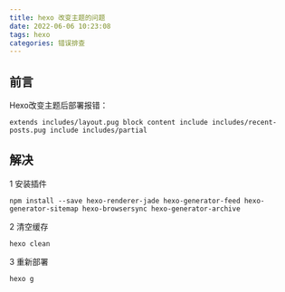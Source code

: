 ```yaml
---
title: hexo 改变主题的问题
date: 2022-06-06 10:23:08
tags: hexo
categories: 错误排查
---
```


## 前言

Hexo改变主题后部署报错：

```log
extends includes/layout.pug block content include includes/recent-posts.pug include includes/partial
```

## 解决

1 安装插件

```shell
npm install --save hexo-renderer-jade hexo-generator-feed hexo-generator-sitemap hexo-browsersync hexo-generator-archive
```

2 清空缓存

```shell
hexo clean
```

3 重新部署

```shell
hexo g
```
